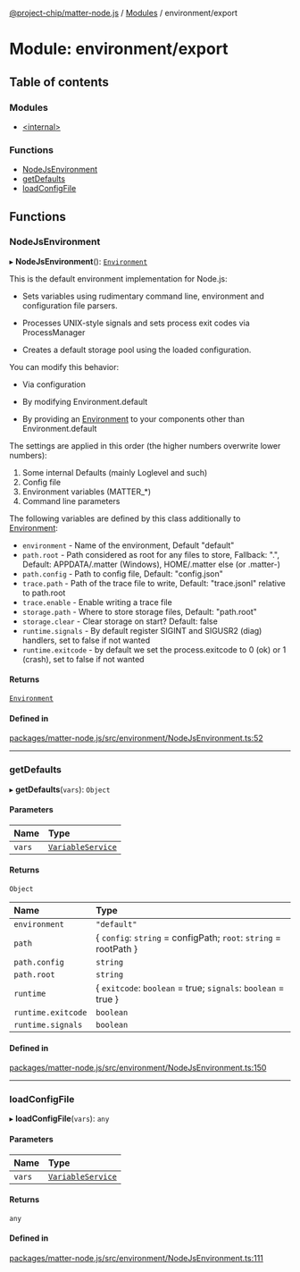 [@project-chip/matter-node.js](../README.md) / [Modules](../modules.md) / environment/export

# Module: environment/export

## Table of contents

### Modules

- [\<internal\>](environment_export._internal_.md)

### Functions

- [NodeJsEnvironment](environment_export.md#nodejsenvironment)
- [getDefaults](environment_export.md#getdefaults)
- [loadConfigFile](environment_export.md#loadconfigfile)

## Functions

### NodeJsEnvironment

▸ **NodeJsEnvironment**(): [`Environment`](../classes/environment_export._internal_.Environment.md)

This is the default environment implementation for Node.js:

  - Sets variables using rudimentary command line, environment and configuration file parsers.

  - Processes UNIX-style signals and sets process exit codes via ProcessManager

  - Creates a default storage pool using the loaded configuration.

You can modify this behavior:

  - Via configuration

  - By modifying Environment.default

  - By providing an [Environment](../classes/environment_export._internal_.Environment.md) to your components other than Environment.default

The settings are applied in this order (the higher numbers overwrite lower numbers):
1. Some internal Defaults (mainly Loglevel and such)
2. Config file
3. Environment variables (MATTER_*)
4. Command line parameters

The following variables are defined by this class additionally to [Environment](../classes/environment_export._internal_.Environment.md):
* `environment` - Name of the environment, Default "default"
* `path.root` - Path considered as root for any files to store, Fallback: ".", Default: APPDATA/.matter (Windows), HOME/.matter else (or .matter-<envname>)
* `path.config` - Path to config file, Default: "config.json"
* `trace.path` - Path of the trace file to write, Default: "trace.jsonl" relative to path.root
* `trace.enable` - Enable writing a trace file
* `storage.path` - Where to store storage files, Default: "path.root"
* `storage.clear` - Clear storage on start? Default: false
* `runtime.signals` - By default register SIGINT and SIGUSR2 (diag) handlers, set to false if not wanted
* `runtime.exitcode` - by default we set the process.exitcode to 0 (ok) or 1 (crash), set to false if not wanted

#### Returns

[`Environment`](../classes/environment_export._internal_.Environment.md)

#### Defined in

[packages/matter-node.js/src/environment/NodeJsEnvironment.ts:52](https://github.com/project-chip/matter.js/blob/904d0c9b952b91f28a21803759c5e5c66ee4d272/packages/matter-node.js/src/environment/NodeJsEnvironment.ts#L52)

___

### getDefaults

▸ **getDefaults**(`vars`): `Object`

#### Parameters

| Name | Type |
| :------ | :------ |
| `vars` | [`VariableService`](../classes/environment_export._internal_.VariableService-1.md) |

#### Returns

`Object`

| Name | Type |
| :------ | :------ |
| `environment` | ``"default"`` |
| `path` | \{ `config`: `string` = configPath; `root`: `string` = rootPath } |
| `path.config` | `string` |
| `path.root` | `string` |
| `runtime` | \{ `exitcode`: `boolean` = true; `signals`: `boolean` = true } |
| `runtime.exitcode` | `boolean` |
| `runtime.signals` | `boolean` |

#### Defined in

[packages/matter-node.js/src/environment/NodeJsEnvironment.ts:150](https://github.com/project-chip/matter.js/blob/904d0c9b952b91f28a21803759c5e5c66ee4d272/packages/matter-node.js/src/environment/NodeJsEnvironment.ts#L150)

___

### loadConfigFile

▸ **loadConfigFile**(`vars`): `any`

#### Parameters

| Name | Type |
| :------ | :------ |
| `vars` | [`VariableService`](../classes/environment_export._internal_.VariableService-1.md) |

#### Returns

`any`

#### Defined in

[packages/matter-node.js/src/environment/NodeJsEnvironment.ts:111](https://github.com/project-chip/matter.js/blob/904d0c9b952b91f28a21803759c5e5c66ee4d272/packages/matter-node.js/src/environment/NodeJsEnvironment.ts#L111)
